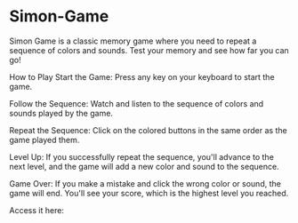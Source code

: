 # Simon-Game
Simon Game is a classic memory game where you need to repeat a sequence of colors and sounds. Test your memory and see how far you can go!

How to Play
Start the Game: Press any key on your keyboard to start the game.

Follow the Sequence: Watch and listen to the sequence of colors and sounds played by the game.

Repeat the Sequence: Click on the colored buttons in the same order as the game played them.

Level Up: If you successfully repeat the sequence, you'll advance to the next level, and the game will add a new color and sound to the sequence.

Game Over: If you make a mistake and click the wrong color or sound, the game will end. You'll see your score, which is the highest level you reached.

Access it here: 
